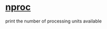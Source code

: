 # [nproc](https://man7.org/linux/man-pages/man1/nproc.1.html)

print the number of processing units available